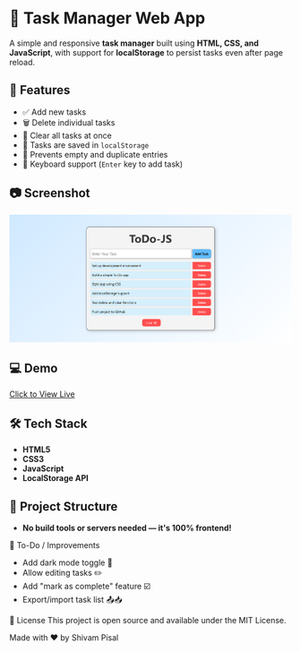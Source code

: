 # 📝 Task Manager Web App

A simple and responsive **task manager** built using **HTML, CSS, and JavaScript**, with support for **localStorage** to persist tasks even after page reload.

## 🚀 Features

- ✅ Add new tasks
- 🗑️ Delete individual tasks
- 🧹 Clear all tasks at once
- 💾 Tasks are saved in `localStorage`
- 🚫 Prevents empty and duplicate entries
- 🎯 Keyboard support (`Enter` key to add task)

## 📷 Screenshot

![Screenshot](screenshot.png)

## 💻 Demo

[Click to View Live](#) 

## 🛠️ Tech Stack

- **HTML5**
- **CSS3**
- **JavaScript**
- **LocalStorage API**

## 📂 Project Structure

- **No build tools or servers needed — it's 100% frontend!**

🌟 To-Do / Improvements
 - Add dark mode toggle 🌙
 - Allow editing tasks ✏️
 - Add "mark as complete" feature ☑️
 - Export/import task list 📤📥

📄 License
This project is open source and available under the MIT License.

Made with ❤️ by Shivam Pisal
